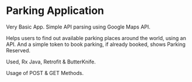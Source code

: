 # Parking Application

Very Basic App. Simple API parsing using Google Maps API.

Helps users to find out available parking places around the world, using an API.
And a simple token to book parking, if already booked, shows Parking Reserved.

Used, Rx Java, Retrofit & ButterKnife.

Usage of POST & GET Methods.
